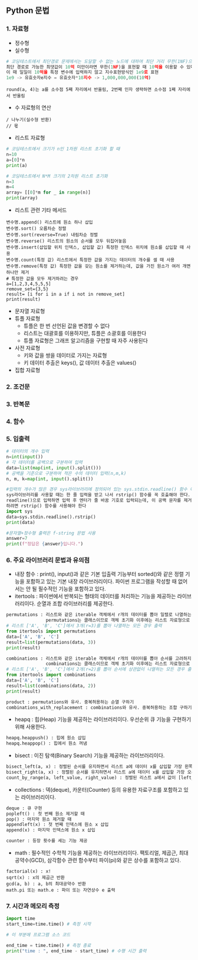 ## Python 문법

### 1. 자료형
+ 정수형  
+ 실수형
```python
# 코딩테스트에서 최단경로 문제에서는 도달할 수 없는 노드에 대하여 최단 거리 무한(1NF)으로 설정. 
최단 경로로 가능한 최댓값이 10억 미만이라면 무한(1NF)을 표현할 때 10억을 이용할 수 있다.
이 때 일일이 10억을 특정 변수에 입력하지 않고 지수표현방식인 1e9로 표현 
1e9 -> 유효숫자e지수 = 유효숫자*10지수 -> 1,000,000,000(10억)
```
```
round(a, 4)는 a를 소수점 5째 자리에서 반올림, 2번째 인자 생략하면 소수점 1째 자리에서 반올림
```
+ 수 자료형의 연산
```
/ 나누기(실수형 반환)
// 몫
```
+ 리스트 자료형
```python
# 코딩테스트에서 크기가 n인 1차원 리스트 초기화 할 때 
n=10
a=[0]*n
print(a)
```
```python
# 코딩테스트에서 N*M 크기의 2차원 리스트 초기화
n=3
m=4
array= [[0]*m for _ in range(n)]
print(array)
```
+ 리스트 관련 기타 메서드
```
변수명.append() 리스트에 원소 하나 삽입
변수명.sort() 오름차순 정렬
변수명.sort(reverse=True) 내림차순 정렬
변수명.reverse() 리스트의 원소의 순서를 모두 뒤집어놓음
변수명.insert(삽입할 위치 인덱스, 삽입할 값) 특정한 인덱스 위치에 원소를 삽입할 때 사용
변수명.count(특정 값) 리스트에서 특정한 값을 가지는 데이터의 개수를 셀 때 사용
변수명.remove(특정 값) 특정한 값을 갖는 원소를 제거하는데, 값을 가진 원소가 여러 개면 하나만 제거
# 특정한 값을 모두 제거하려는 경우
a=[1,2,3,4,5,5,5]
remove_set={3,5}
result= [i for i in a if i not in remove_set]
print(result)
```
+ 문자열 자료형
+ 튜플 자료형
  - 튜플은 한 번 선언된 값을 변경할 수 없다
   - 리스트는 대괄호를 이용하지만, 튜플은 소괄호를 이용한다
    - 튜플 자료형은 그래프 알고리즘을 구현할 때 자주 사용된다
+ 사전 자료형
  - 키와 값을 쌍을 데이터로 가지는 자료형
   - 키 데이터 추출은 keys(), 값 데이터 추출은 values()
+ 집합 자료형


### 2. 조건문

### 3. 반복문

### 4. 함수

### 5. 입출력
```python
# 데이터의 개수 입력
n=int(input())
# 각 데이터를 공백으로 구분하여 입력
data=list(map(int, input().split()))
# 공백을 기준으로 구분하여 적은 수의 데이터 입력(n,m,k)
n, m, k=map(int, input().split())
```
```python
#입력의 개수가 많은 경우 sys라이브러리에 정의되어 있는 sys.stdin.readline() 함수 이용
sys라이브러리를 사용할 때는 한 줄 입력을 받고 나서 rstrip() 함수를 꼭 호출해야 한다. 
readline()으로 입력하면 입력 후 엔터가 줄 바꿈 기호로 입력되는데, 이 공백 문자를 제거
하려면 rstrip() 함수를 사용해야 한다
import sys
data=sys.stdin.readline().rstrip()
print(data)
```
```python
#문자열+정수형 출력은 f-string 문법 사용
answer=7
print(f"정답은 {answer}입니다.")
```

### 6. 주요 라이브러리 문법과 유의점
+ 내장 함수 : print(), input()과 같은 기본 입출력 기능부터 sorted()와 같은 정렬 기능을 포함하고 있는 기본 내장 라이브러리이다. 파이썬 프로그램을 작성할 때 없어서는 안 될 필수적인 기능을 포함하고 있다.
+ itertools : 파이썬에서 반복되는 형태의 데이터를 처리하는 기능을 제공하는 라이브러리이다. 순열과 조합 라이브러리를 제공한다.
```python
permutations : 리스트와 같은 iterable 객체에서 r개의 데이터를 뽑아 일렬로 나열하는 모든 경우(순열)를 계산.
               permutations는 클래스이므로 객체 초기화 이후에는 리스트 자료형으로 변환하여 사용.
# 리스트 ['A', 'B', 'C']에서 3개(r=3)를 뽑아 나열하는 모든 경우 출력
from itertools import permutations
data=['A', 'B', 'C']
result=list(permutations(data, 3))
print(result)

combinations : 리스트와 같은 iterable 객체에서 r개의 데이터를 뽑아 순서를 고려하지 않고 나열하는 모든 경우(조합)를 계산.
               combinations는 클래스이므로 객체 초기화 이후에는 리스트 자료형으로 변환하여 사용.
# 리스트 ['A', 'B', 'C']에서 2개(r=2)를 뽑아 순서에 상관없이 나열하는 모든 경우 출력
from itertools import combinations
data=['A', 'B', 'C']
result=list(combinations(data, 2))
print(result)

product : permutations와 유사. 중복허용하는 순열 구하기
combinations_with_replacement : combinations와 유사. 중복허용하는 조합 구하기
```

+ heapq : 힙(Heap) 기능을 제공하는 라이브러리이다. 우선순위 큐 기능을 구현하기 위해 사용한다.
```python
heapq.heappush() : 힙에 원소 삽입
heapq.heappop() : 힙에서 원소 꺼냄
```
+ bisect : 이진 탐색(Binary Search) 기능을 제공하는 라이브러리이다.
```python
bisect_left(a, x) : 정렬된 순서를 유지하면서 리스트 a에 데이터 x를 삽입할 가장 왼쪽 인덱스를 찾는 메서드
bisect_right(a, x) : 정렬된 순서를 유지하면서 리스트 a에 데이터 x를 삽입할 가장 오른쪽 인덱스를 찾는 메서드
count_by_range(a, left_value, right_value) : 정렬된 리스트 a에서 값이 [left_value, right_value]에 속하는 데이터의 개수 반환
```
+ collections : 덱(deque), 카운터(Counter) 등의 유용한 자료구조를 포함하고 있는 라이브러리이다.
```python
deque : 큐 구현
popleft() : 첫 번째 원소 제거할 때
pop() : 마지막 원소 제거할 때
appendleft(x) : 첫 번째 인덱스에 원소 x 삽입
append(x) : 마지막 인덱스에 원소 x 삽입

counter : 등장 횟수를 세는 기능 제공
```
+ math : 필수적인 수학적 기능을 제공하는 라이브러리이다. 팩토리얼, 제곱근, 최대공약수(GCD), 삼각함수 관련 함수부터 파이(pi)와 같은 상수를 포함하고 있다.
```
factorial(x) : x!
sqrt(x) : x의 제곱근 반환
gcd(a, b) : a, b의 최대공약수 반환
math.pi 또는 math.e : 파이 또는 자연상수 e 출력
```
### 7. 시간과 메모리 측정
```python
import time
start_time=time.time() # 측정 시작

# 이 부분에 프로그램 소스 코드

end_time = time.time() # 측정 종료
print("time : ", end_time - start_time) # 수행 시간 출력
```

